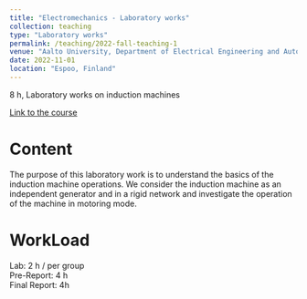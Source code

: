 ```yaml
---
title: "Electromechanics - Laboratory works"
collection: teaching
type: "Laboratory works"
permalink: /teaching/2022-fall-teaching-1
venue: "Aalto University, Department of Electrical Engineering and Automation"
date: 2022-11-01
location: "Espoo, Finland"
---
```


8 h, Laboratory works on induction machines


[Link to the course](https://mycourses.aalto.fi/course/view.php?id=37179)

Content
======
The purpose of this laboratory work is to understand the basics of the induction machine operations.
We consider the induction machine as an independent generator and in a rigid network and
investigate the operation of the machine in motoring mode.

WorkLoad
======
Lab: 2 h  / per group \
Pre-Report: 4 h \
Final Report: 4h


